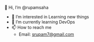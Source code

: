👋 Hi, I’m @rupamsaha
- 👀 I’m interested in Learning new things
- 🌱 I’m currently learning DevOps
- 📫 How to reach me 
  - Email: srupam7@gmail.com

<!---
rupamsaha/rupamsaha is a ✨ special ✨ repository because its `README.md` (this file) appears on your GitHub profile.
You can click the Preview link to take a look at your changes.
--->
